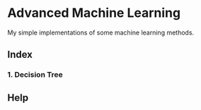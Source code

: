 # Advanced Machine Learning
My simple implementations of some machine learning methods.
## Index
### 1. Decision Tree

## Help

